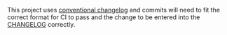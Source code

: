 This project uses [conventional changelog](https://conventionalcommits.org) and commits will need to fit the correct format for CI to pass and the change to be entered into the [CHANGELOG](./CHANGELOG.md) correctly.

